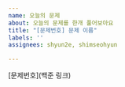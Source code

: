 ```yaml
---
name: 오늘의 문제
about: 오늘의 문제를 한개 풀어보아요
title: "[문제번호] 문제 이름"
labels: ''
assignees: shyun2e, shimseohyun

---
```


[문제번호](백준 링크)
